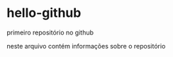 # hello-github
primeiro repositório no github

neste arquivo contém informações sobre o repositório
